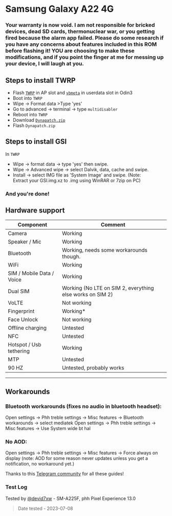 # Samsung Galaxy A22 4G

### Your warranty is now void. I am not responsible for bricked devices, dead SD cards, thermonuclear war, or you getting fired because the alarm app failed. Please do some research if you have any concerns about features included in this ROM before flashing it! YOU are choosing to make these modifications, and if you point the finger at me for messing up your device, I will laugh at you. 

## Steps to install TWRP
* Flash [`TWRP`](https://drive.google.com/file/d/10bExm5EGMlP3x3S0H2BZ6yj-RrfFi8oC/view?usp=drive_link) in AP slot and [`vbmeta`](https://drive.google.com/file/d/1UrqhA9zxMOJ-sq-VQ9kmg-n_YcaFtoxa/view?usp=drive_link) in userdata slot in Odin3
* Boot into `TWRP`
* Wipe -> Format data >Type 'yes'
* Go to advanced -> terminal -> type `multidisabler`
* Reboot into `TWRP`
* Download [`Dynapatch.zip`](https://drive.google.com/file/d/1U-PTJXNXrdITt6aN1nYeS8kz2NHl7Nhi/view?usp=drive_link)
* Flash `Dynapatch.zip`

## Steps to install GSI
In `TWRP` 
* Wipe -> format data -> type 'yes' then swipe.
* Wipe -> Advanced wipe -> select Dalvik, data, cache and swipe.
* Install -> select IMG file as 'System Image' and swipe. (Note: Extract your GSI.img.xz to .img using WinRAR or 7zip on PC)
### And you're done!




## Hardware support

| Component                 |      Comment                                              |
|---------------------------|-----------------------------------------------------------|
| Camera                    | Working                                                   |
| Speaker / Mic             | Working                                                   |
| Bluetooth                 | Working, needs some workarounds though.                                                    |
| WiFi                      | Working                                                   |
| SIM / Mobile Data / Voice | Working                                                   |
| Dual SIM                  | Working  (No LTE on SIM 2, everything else works on SIM 2)                                                 |    
| VoLTE                     | Not working                                               |
| Fingerprint               | Working*                                               |
| Face Unlock  | Not working                                                   |
| Offline charging  | Untested                                                |
| NFC                       | Untested                                                  |
| Hotspot / Usb tethering   | Working                                                   |
| MTP                       | Untested                                                  |
| 90 HZ                   | Untested, probably works                                                  |
---

## Workarounds

### Bluetooth workarounds (fixes no audio in bluetooth headset):
Open settings -> Phh treble settings -> Misc features -> Bluetooth workarounds -> select mediatek
Open settings -> Phh treble settings -> Misc features -> Use System wide bt hal

### No AOD:
Open settings -> Phh treble settings -> Misc features -> Force always on display (note: AOD for some reason never updates unless you get a notification, no workaround yet.)

Thanks to this [Telegram community](https://t.me/Samsung_f22_Community) for all these guides!

### Test Log
Tested by [@devid7xw](https://github.com/devid7x) - SM-A225F, phh Pixel Experience 13.0

> Date tested - 2023-07-08
